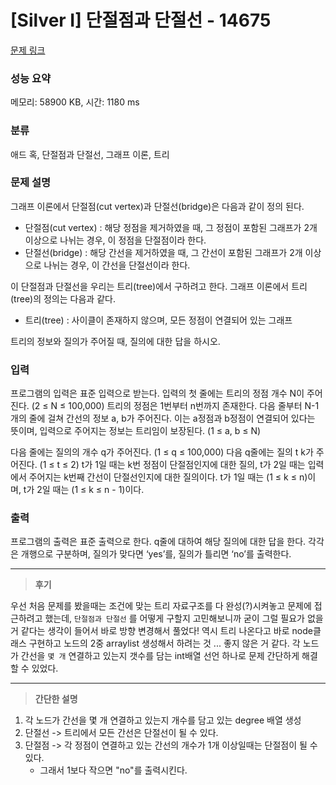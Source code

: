 # [Silver I] 단절점과 단절선 - 14675

[문제 링크](https://www.acmicpc.net/problem/14675)

### 성능 요약

메모리: 58900 KB, 시간: 1180 ms

### 분류

애드 혹, 단절점과 단절선, 그래프 이론, 트리


### 문제 설명

<p>그래프 이론에서 단절점(cut vertex)과 단절선(bridge)은 다음과 같이 정의 된다.</p>

<ul>
	<li>단절점(cut vertex) : 해당 정점을 제거하였을 때, 그 정점이 포함된 그래프가 2개 이상으로 나뉘는 경우, 이 정점을 단절점이라 한다.</li>
	<li>단절선(bridge) : 해당 간선을 제거하였을 때, 그 간선이 포함된 그래프가 2개 이상으로 나뉘는 경우, 이 간선을 단절선이라 한다.</li>
</ul>

<p>이 단절점과 단절선을 우리는 트리(tree)에서 구하려고 한다. 그래프 이론에서 트리(tree)의 정의는 다음과 같다.</p>

<ul>
	<li>트리(tree) : 사이클이 존재하지 않으며, 모든 정점이 연결되어 있는 그래프</li>
</ul>

<p>트리의 정보와 질의가 주어질 때, 질의에 대한 답을 하시오. </p>

### 입력

 <p>프로그램의 입력은 표준 입력으로 받는다. 입력의 첫 줄에는 트리의 정점 개수 N이 주어진다. (2 ≤ N ≤ 100,000) 트리의 정점은 1번부터 n번까지 존재한다. 다음 줄부터 N-1개의 줄에 걸쳐 간선의 정보 a, b가 주어진다. 이는 a정점과 b정점이 연결되어 있다는 뜻이며, 입력으로 주어지는 정보는 트리임이 보장된다. (1 ≤ a, b ≤ N)</p>

<p>다음 줄에는 질의의 개수 q가 주어진다. (1 ≤ q ≤ 100,000) 다음 q줄에는 질의 t k가 주어진다. (1 ≤ t ≤ 2) t가 1일 때는 k번 정점이 단절점인지에 대한 질의, t가 2일 때는 입력에서 주어지는 k번째 간선이 단절선인지에 대한 질의이다. t가 1일 때는 (1 ≤ k ≤ n)이며, t가 2일 때는 (1 ≤ k ≤ n - 1)이다. </p>

### 출력

 <p>프로그램의 출력은 표준 출력으로 한다. q줄에 대하여 해당 질의에 대한 답을 한다. 각각은 개행으로 구분하며, 질의가 맞다면 ‘yes’를, 질의가 틀리면 ‘no’를 출력한다. </p>


---
> **후기**

우선 처음 문제를 봤을때는 조건에 맞는 트리 자료구조를 다 완성(?)시켜놓고 문제에 접근하려고 했는데,
`단절점과 단절선` 를 어떻게 구할지 고민해보니까 굳이 그럴 필요가 없을 거 같다는 생각이 들어서 바로 방향 변경해서 풀었다!
역시 트리 나온다고 바로 node클래스 구현하고 노드의 2중 arraylist 생성해서 하려는 것 ... 좋지 않은 거 같다.
각 노드가 간선을 `몇 개` 연결하고 있는지 갯수를 담는 int배열 선언 하나로 문제 간단하게 해결할 수 있었다.

--- 
> **간단한 설명**

1. 각 노드가 간선을 몇 개 연결하고 있는지 개수를 담고 있는 degree 배열 생성
2. 단절선 -> 트리에서 모든 간선은 단절선이 될 수 있다.
3. 단절점 -> 각 정점이 연결하고 있는 간선의 개수가 1개 이상일때는 단절점이 될 수 있다.
    - 그래서 1보다 작으면 "no"를 출력시킨다.

